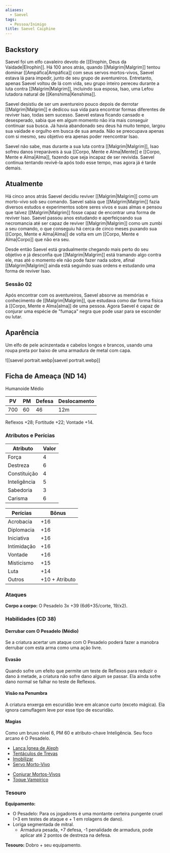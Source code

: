 ```yaml
---
aliases:
  - Saevel
tags:
  - Pessoa/Inimigo
title: Saevel Caiphine
---
```

## Backstory
Saevel foi um elfo cavaleiro devoto de [[Elrophin, Deus da Vaidade|Elrophin]]. Há 100 anos atrás, quando [[Malgrim|Malgrim]] tentou dominar [[Ampáfica|Ampáfica]] com seus servos mortos-vivos, Saevel estava lá para impedir, junto de seu grupo de aventureiros. Entretanto, apenas Saevel voltou de lá com vida, seu grupo inteiro pereceu durante a luta contra [[Malgrim|Malgrim]], incluindo sua esposa, Isao, uma Lefou lutadora natural de [[Kenshima|Kenshima]].

Saevel desistiu de ser um aventureiro pouco depois de derrotar [[Malgrim|Malgrim]] e dedicou sua vida para encontrar formas diferentes de reviver Isao, todas sem sucesso. Saevel estava ficando cansado e desesperado, sabia que em algum momento não iria mais conseguir continuar sua busca. Já havia abandonado seu deus há muito tempo, largou sua vaidade e orgulho em busca de sua amada. Não se preocupava apenas com si mesmo, seu objetivo era apenas poder reencontrar Isao.

Saevel não sabe, mas durante a sua luta contra [[Malgrim|Malgrim]], Isao sofreu danos irreparáveis à sua [[Corpo, Mente e Alma|Mente]] e [[Corpo, Mente e Alma|Alma]], fazendo que seja incapaz de ser revivida. Saevel continua tentando revivê-la após todo esse tempo, mas agora já é tarde demais.

## Atualmente
Há cinco anos atrás Saevel decidiu reviver [[Malgrim|Malgrim]] como um morto-vivo sob seu comando. Saevel sabia que [[Malgrim|Malgrim]] fazia diversos estudos e experimentos sobre seres vivos e suas almas e pensou que talvez [[Malgrim|Malgrim]] fosse capaz de encontrar uma forma de reviver Isao. Saevel passou anos estudando e aperfeiçoando sua necromancia até ser capaz de reviver [[Malgrim|Malgrim]] como um zumbi a seu comando, o que conseguiu há cerca de cinco meses puxando sua [[Corpo, Mente e Alma|Alma]] de volta em um [[Corpo, Mente e Alma|Corpo]] que não era seu.

Desde então Saevel está gradualmente chegando mais perto do seu objetivo e já desconfia que [[Malgrim|Malgrim]] está tramando algo contra ele, mas até o momento ele não pode fazer nada sobre, afinal [[Malgrim|Malgrim]] ainda está seguindo suas ordens e estudando uma forma de reviver Isao.

### Sessão 02
Após encontrar com os aventureiros, Saevel absorve as memórias e conhecimento de [[Malgrim|Malgrim]], que estudava como dar forma física à [[Corpo, Mente e Alma|alma]] de uma pessoa. Agora Saevel é capaz de conjurar uma espécie de "fumaça" negra que pode usar para se esconder ou lutar.

## Aparência
Um elfo de pele acinzentada e cabelos longos e brancos, usando uma roupa preta por baixo de uma armadura de metal com capa.

![[saevel portrait.webp|saevel portrait.webp]]

## Ficha de Ameaça (ND 14)
Humanoide Médio

| PV  | PM  | Defesa | Deslocamento |
| --- | --- | ------ | ------------ |
| 700 | 60  | 46     | 12m          |

Reflexos +28; Fortitude +22; Vontade +14.

### Atributos e Perícias
  | Atributo     | Valor |
  | ------------ | ----- |
  | Força        | 4     |
  | Destreza     | 6     |
  | Constituição | 4     |
  | Inteligência | 5     |
  | Sabedoria    | 3     |
  | Carisma      | 6     |

  | Perícias    | Bônus          |
  | ----------- | -------------- |
  | Acrobacia   | +16            |
  | Diplomacia  | +16            |
  | Iniciativa  | +16            |
  | Intimidação | +16            |
  | Vontade     | +16            |
  | Misticismo  | +15            |
  | Luta        | +14            |
  | Outros      | +10 + Atributo |

### Ataques
**Corpo a corpo:** O Pesadelo 3x +39 (6d6+35/corte, 19/x2).

### Habilidades (CD 38)
#### Derrubar com O Pesadelo (Médio)
Se a criatura acertar um ataque com O Pesadelo poderá fazer a manobra derrubar com esta arma como uma ação livre.

#### Evasão
Quando sofre um efeito que permite um teste de Reflexos para reduzir o dano à metade, a criatura não sofre dano algum se passar. Ela ainda sofre dano normal se falhar no teste de Reflexos.

#### Visão na Penumbra
A criatura enxerga em escuridão leve em alcance curto (exceto mágica). Ela ignora camuflagem leve por esse tipo de escuridão.

#### Magias
Como um bruxo nível 6, PM 60 e atributo-chave Inteligência. Seu foco arcano é O Pesadelo.

<!-- 3º Círculo -->
* [Lança Ígnea de Aleph](https://eduardomarques.pythonanywhere.com/106/)
* [Tentáculos de Trevas](https://eduardomarques.pythonanywhere.com/181/)
* [Imobilizar](https://eduardomarques.pythonanywhere.com/100/)
* [Servo Morto-Vivo](https://eduardomarques.pythonanywhere.com/165/)

<!-- 2º Círculo -->
* [Conjurar Mortos-Vivos](https://eduardomarques.pythonanywhere.com/49/)
* [Toque Vampírico](https://eduardomarques.pythonanywhere.com/185/)

### Tesouro
**Equipamento:**

* O Pesadelo: Para os jogadores é uma montante certeira pungente cruel (+3 em testes de ataque e + 1 em rolagens de dano).
* Loriga segmentada de mitral.
	* Armadura pesada, +7 defesa, -1 penalidade de armadura, pode aplicar até 2 pontos de destreza na defesa.

**Tesouro:** Dobro + seu equipamento.

